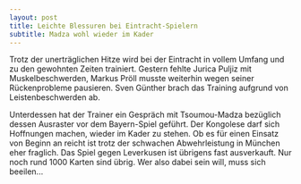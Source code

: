 ```yaml
---
layout: post
title: Leichte Blessuren bei Eintracht-Spielern
subtitle: Madza wohl wieder im Kader
---
```


Trotz der unerträglichen Hitze wird bei der Eintracht in vollem Umfang und zu den gewohnten Zeiten trainiert. Gestern fehlte Jurica Puljiz mit Muskelbeschwerden, Markus Pröll musste weiterhin wegen seiner Rückenprobleme pausieren. Sven Günther brach das Training aufgrund von Leistenbeschwerden ab.

Unterdessen hat der Trainer ein Gespräch mit Tsoumou-Madza bezüglich dessen Ausraster vor dem Bayern-Spiel geführt. Der Kongolese darf sich Hoffnungen machen, wieder im Kader zu stehen. Ob es für einen Einsatz von Beginn an reicht ist trotz der schwachen Abwehrleistung in München eher fraglich. Das Spiel gegen Leverkusen ist übrigens fast ausverkauft. Nur noch rund 1000 Karten sind übrig. Wer also dabei sein will, muss sich beeilen...
